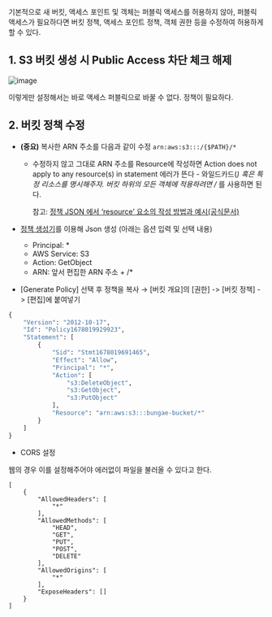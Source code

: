 기본적으로 새 버킷, 액세스 포인트 및 객체는 퍼블릭 액세스를 허용하지 않아, 퍼블릭 액세스가 필요하다면 버킷 정책, 액세스 포인트 정책, 객체 권한 등을 수정하여 허용하게 할 수 있다.

## 1. S3 버킷 생성 시 Public Access 차단 체크 해제

![image](https://user-images.githubusercontent.com/68765200/226365766-8ea07339-b9af-4be2-b81f-94ab50e3a129.png)

이렇게만 설정해서는 바로 액세스 퍼블릭으로 바꿀 수 없다. 정책이 필요하다.

## 2. 버킷 정책 수정

- **(중요)** 복사한 ARN 주소를 다음과 같이 수정 `arn:aws:s3:::/{$PATH}/*`
    - 수정하지 않고 그대로 ARN 주소를 Resource에 작성하면 Action does not apply to any resource(s) in statement 에러가 뜬다 - 와일드카드(*) 혹은 특정 리소스를 명시해주자. 버킷 하위의 모든 객체에 적용하려면 /* 를 사용하면 된다.
        
        참고: [정책 JSON 에서 ‘resource’ 요소의 작성 방법과 예시(공식문서)](https://docs.aws.amazon.com/IAM/latest/UserGuide/reference_policies_elements_resource.html)
        
- [정책 생성기](https://awspolicygen.s3.amazonaws.com/policygen.html)를 이용해 Json 생성 (아래는 옵션 입력 및 선택 내용)
    - Principal: *
    - AWS Service: S3
    - Action: GetObject
    - ARN: 앞서 편집한 ARN 주소 + /*
    
- [Generate Policy] 선택 후 정책을 복사 → [버킷 개요]의 [권한] -> [버킷 정책] -> [편집]에 붙여넣기

```python
{
    "Version": "2012-10-17",
    "Id": "Policy1678019929923",
    "Statement": [
        {
            "Sid": "Stmt1678019691465",
            "Effect": "Allow",
            "Principal": "*",
            "Action": [
                "s3:DeleteObject",
                "s3:GetObject",
                "s3:PutObject"
            ],
            "Resource": "arn:aws:s3:::bungae-bucket/*"
        }
    ]
}
```

+ CORS 설정

웹의 경우 이를 설정해주어야 에러없이 파일을 불러올 수 있다고 한다.
```
[
    {
        "AllowedHeaders": [
            "*"
        ],
        "AllowedMethods": [
            "HEAD",
            "GET",
            "PUT",
            "POST",
            "DELETE"
        ],
        "AllowedOrigins": [
            "*"
        ],
        "ExposeHeaders": []
    }
]
```
